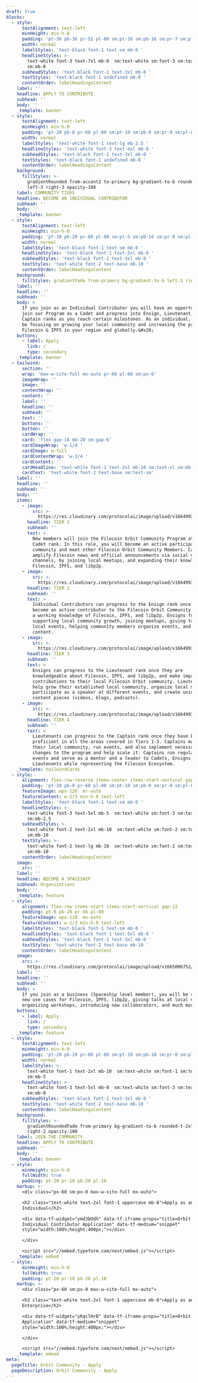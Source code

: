 ```yaml
---
draft: true
blocks:
  - style:
      textAlignment: text-left
      minHeight: min-h-0
      padding: 'pt-36 pb-36 pr-52 pl-80 sm:pt-16 sm:pb-16 sm:pr-7 sm:pl-7'
      width: normal
      labelStyles: 'text-black font-1 text-sm mb-0 '
      headlineStyles: >-
        text-white font-3 text-7xl mb-0  sm:text-white sm:font-3 sm:text-4xl
        sm:mb-0 
      subheadStyles: 'text-black font-1 text-3xl mb-0 '
      textStyles: 'text-black font-1 undefined mb-0 '
      contentOrder: labelHeadingsContent
    label: ''
    headline: APPLY TO CONTRIBUTE
    subhead: ''
    body: ''
    _template: banner
  - style:
      textAlignment: text-left
      minHeight: min-h-0
      padding: 'pt-20 pb-0 pr-60 pl-80 sm:pt-10 sm:pb-0 sm:pr-8 sm:pl-8'
      width: normal
      labelStyles: 'text-white font-1 text-lg mb-2.5 '
      headlineStyles: 'text-white font-3 text-4xl mb-0 '
      subheadStyles: 'text-black font-1 text-3xl mb-0 '
      textStyles: 'text-black font-1 undefined mb-0 '
      contentOrder: labelHeadingsContent
    background:
      fillStyles: >-
        gradientRounded from-accent2 to-primary bg-gradient-to-b rounded-t-xl
        left-3 right-3 opacity-100
    label: COMMUNITY TIERS
    headline: BECOME AN INDIVIDUAL CONTRIBUTOR
    subhead: ''
    body: ''
    _template: banner
  - style:
      textAlignment: text-left
      minHeight: min-h-0
      padding: 'pt-10 pb-20 pr-60 pl-80 sm:pt-5 sm:pb-10 sm:pr-8 sm:pl-8'
      width: normal
      labelStyles: 'text-black font-1 text-sm mb-0 '
      headlineStyles: 'text-black font-1 text-5xl mb-0 '
      subheadStyles: 'text-black font-1 text-3xl mb-0 '
      textStyles: 'text-white font-2 text-base mb-10 '
      contentOrder: labelHeadingsContent
    background:
      fillStyles: gradientFade from-primary bg-gradient-to-b left-3 right-3 opacity-100
    label: ''
    headline: ''
    subhead: ''
    body: >
      If you join as an Individual Contributor you will have an opportunity to
      join our Program as a Cadet and progress into Ensign, Lieutenant, or
      Captain ranks as you reach certain milestones. As an individual, you will
      be focusing on growing your local community and increasing the presence of
      Filecoin & IPFS in your region and globally.&#x20;
    buttons:
      - label: Apply
        link: /
        type: secondary
    _template: banner
  - tailwind:
      section: ''
      wrap: 'max-w-site-full mx-auto pr-60 pl-80 sm:px-6'
      imageWrap: ''
      image: ''
      contentWrap: ''
      content: ''
      label: ''
      headline: ''
      subhead: ''
      text: ''
      buttons: ''
      button: ''
      cardWrap: ''
      card: 'flex gap-16 mb-20 sm:gap-6'
      cardImageWrap: 'w-1/4 '
      cardImage: w-full
      cardContentWrap: 'w-3/4 '
      cardContent: ''
      cardHeadline: 'text-white font-1 text-2xl mb-10 sm:text-xl sm:mb-4'
      cardText: 'text-white font-2 text-base sm:text-sm'
    label: ''
    headline: ''
    subhead: ''
    body: ''
    items:
      - image:
          src: >-
            https://res.cloudinary.com/protocolai/image/upload/v1664993102/orbit-community-v2/cadet_raptvd.svg
        headline: TIER 1
        subhead: ''
        text: >
          New members will join the Filecoin Orbit Community Program at the
          Cadet rank. In this role, you will become an active participant in the
          community and meet other Filecoin Orbit Community Members. Cadets help
          amplify Filecoin news and official announcements via social media
          channels, by joining local meetups, and expanding their knowledge of
          Filecoin, IPFS, and libp2p.
      - image:
          src: >-
            https://res.cloudinary.com/protocolai/image/upload/v1664993102/orbit-community-v2/cadet_raptvd.svg
        headline: TIER 2
        subhead: ''
        text: >
          Individual Contributors can progress to the Ensign rank once they
          become an active contributor to the Filecoin Orbit Community and have
          a working knowledge of Filecoin, IPFS, and libp2p. Ensigns focus on
          supporting local community growth, joining meetups, giving talks at
          local events, helping community members organize events, and creating
          content.
      - image:
          src: >-
            https://res.cloudinary.com/protocolai/image/upload/v1664993102/orbit-community-v2/cadet_raptvd.svg
        headline: TIER 3
        subhead: ''
        text: >
          Ensigns can progress to the Lieutenant rank once they are
          knowledgeable about Filecoin, IPFS, and libp2p, and make impactful
          contributions to their local Filecoin Orbit community. Lieutenants
          help grow their established local community, organize local meetups,
          participate as a speaker at different events, and create unique
          content pieces (videos, blogs, podcasts).
      - image:
          src: >-
            https://res.cloudinary.com/protocolai/image/upload/v1664993102/orbit-community-v2/cadet_raptvd.svg
        headline: TIER 4
        subhead: ''
        text: >
          Lieutenants can progress to the Captain rank once they have become
          proficient in all the areas covered in Tiers 1-3. Captains manage
          their local community, run events, and also implement necessary
          changes to the program and help scale it. Captains run regular local
          events and serve as a mentor and a leader to Cadets, Ensigns, and
          Lieutenants while representing the Filecoin Ecosystem.
    _template: tailwindCards
  - style:
      alignment: flex-row-reverse items-center items-start-vertical gap-8
      padding: 'pt-20 pb-0 pr-60 pl-80 sm:pt-10 sm:pb-0 sm:pr-8 sm:pl-8'
      featureImage: wpx-120  mr-auto
      featureContent: w-2/3 min-h-0 text-left
      labelStyles: 'text-black font-1 text-sm mb-0 '
      headlineStyles: >-
        text-white font-3 text-5xl mb-5  sm:text-white sm:font-3 sm:text-4xl
        sm:mb-2.5 
      subheadStyles: >-
        text-white font-2 text-2xl mb-10  sm:text-white sm:font-2 sm:text-lg
        sm:mb-10 
      textStyles: >-
        text-white font-2 text-lg mb-10  sm:text-white sm:font-2 sm:text-sm
        sm:mb-10 
      contentOrder: labelHeadingsContent
    image:
      src: ''
    label: ''
    headline: BECOME A SPACESHIP
    subhead: Organizations
    body: ''
    _template: feature
  - style:
      alignment: flex-row items-start items-start-vertical gap-12
      padding: pt-0 pb-20 pr-56 pl-80
      featureImage: wpx-120  mx-auto
      featureContent: w-2/3 min-h-0 text-left
      labelStyles: 'text-black font-1 text-sm mb-0 '
      headlineStyles: 'text-black font-1 text-5xl mb-0 '
      subheadStyles: 'text-black font-1 text-3xl mb-0 '
      textStyles: 'text-white font-2 text-base mb-10 '
      contentOrder: labelHeadingsContent
    image:
      src: >-
        https://res.cloudinary.com/protocolai/image/upload/v1665006752/orbit-community-v2/spaceship_bpudz2.svg
    label: ''
    headline: ''
    subhead: ''
    body: >
      If you join as a business (Spaceship level member), you will be showcasing
      new use cases for Filecoin, IPFS, libp2p, giving talks at local meetups,
      organizing workshops, introducing new collaborators, and much more.
    buttons:
      - label: Apply
        link: /
        type: secondary
    _template: feature
  - style:
      textAlignment: text-left
      minHeight: min-h-0
      padding: 'pt-20 pb-20 pr-60 pl-60 sm:pt-10 sm:pb-10 sm:pr-8 sm:pl-8'
      width: normal
      labelStyles: >-
        text-white font-1 text-2xl mb-10  sm:text-white sm:font-1 sm:text-lg
        sm:mb-5 
      headlineStyles: >-
        text-white font-3 text-5xl mb-0  sm:text-white sm:font-3 sm:text-4xl
        sm:mb-0 
      subheadStyles: 'text-black font-1 text-3xl mb-0 '
      textStyles: 'text-white font-2 text-base mb-10 '
      contentOrder: labelHeadingsContent
    background:
      fillStyles: >-
        gradientRoundedFade from-primary bg-gradient-to-b rounded-t-2xl left-2
        right-2 opacity-100
    label: JOIN THE COMMUNITY
    headline: APPLY TO CONTRIBUTE
    subhead: ''
    body: ''
    _template: banner
  - style:
      minHeight: min-h-0
      fullWidth: true
      padding: pt-20 pr-10 pb-20 pl-10
    markup: >-
      <div class="px-60 sm:px-0 max-w-site-full mx-auto">

      <h2 class="text-white text-2xl font-1 uppercase mb-8">Apply as an
      Individual</h2>

      <div data-tf-widget="ymd3bOdh" data-tf-iframe-props="title=Orbit
      Individual Contributor Application" data-tf-medium="snippet"
      style="width:100%;height:400px;"></div>

      </div>

      <script src="//embed.typeform.com/next/embed.js"></script>
    _template: embed
  - style:
      minHeight: min-h-0
      fullWidth: true
      padding: pt-20 pr-10 pb-20 pl-10
    markup: >-
      <div class="px-60 sm:px-0 max-w-site-full mx-auto">

      <h2 class="text-white text-2xl font-1 uppercase mb-8">Apply as an
      Enterprise</h2>

      <div data-tf-widget="yKqclHrB" data-tf-iframe-props="title=Orbit Spaceship
      Application" data-tf-medium="snippet"
      style="width:100%;height:400px;"></div>

      </div>

      <script src="//embed.typeform.com/next/embed.js"></script>
    _template: embed
meta:
  pageTitle: Orbit Community - Apply
  pageDescription: Orbit Community - Apply
---
```


